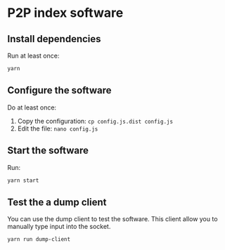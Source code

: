 # P2P index software

## Install dependencies

Run at least once:

```bash
yarn
```

## Configure the software

Do at least once:

1) Copy the configuration: `cp config.js.dist config.js`
2) Edit the file: `nano config.js`

## Start the software

Run:

```bash
yarn start
```

## Test the a dump client

You can use the dump client to test the software. This client allow you to manually type input into the socket.

```bash
yarn run dump-client
```
